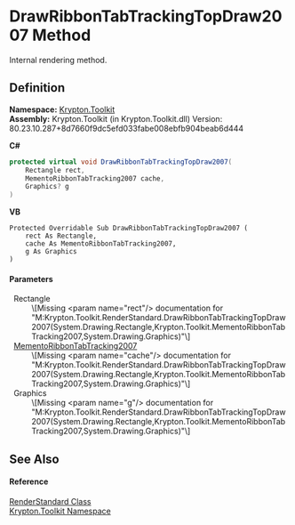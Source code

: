 # DrawRibbonTabTrackingTopDraw2007 Method


Internal rendering method.



## Definition
**Namespace:** <a href="79d2eac2-21f4-54ff-7552-b20c33c30600.md">Krypton.Toolkit</a>  
**Assembly:** Krypton.Toolkit (in Krypton.Toolkit.dll) Version: 80.23.10.287+8d7660f9dc5efd033fabe008ebfb904beab6d444

**C#**
``` C#
protected virtual void DrawRibbonTabTrackingTopDraw2007(
	Rectangle rect,
	MementoRibbonTabTracking2007 cache,
	Graphics? g
)
```
**VB**
``` VB
Protected Overridable Sub DrawRibbonTabTrackingTopDraw2007 ( 
	rect As Rectangle,
	cache As MementoRibbonTabTracking2007,
	g As Graphics
)
```



#### Parameters
<dl><dt>  Rectangle</dt><dd>\[Missing &lt;param name="rect"/&gt; documentation for "M:Krypton.Toolkit.RenderStandard.DrawRibbonTabTrackingTopDraw2007(System.Drawing.Rectangle,Krypton.Toolkit.MementoRibbonTabTracking2007,System.Drawing.Graphics)"\]</dd><dt>  <a href="8f75e79b-8640-9d0b-4496-05227db34b7c.md">MementoRibbonTabTracking2007</a></dt><dd>\[Missing &lt;param name="cache"/&gt; documentation for "M:Krypton.Toolkit.RenderStandard.DrawRibbonTabTrackingTopDraw2007(System.Drawing.Rectangle,Krypton.Toolkit.MementoRibbonTabTracking2007,System.Drawing.Graphics)"\]</dd><dt>  Graphics</dt><dd>\[Missing &lt;param name="g"/&gt; documentation for "M:Krypton.Toolkit.RenderStandard.DrawRibbonTabTrackingTopDraw2007(System.Drawing.Rectangle,Krypton.Toolkit.MementoRibbonTabTracking2007,System.Drawing.Graphics)"\]</dd></dl>

## See Also


#### Reference
<a href="8a8b9945-a6ad-21c4-5182-014e3b962e19.md">RenderStandard Class</a>  
<a href="79d2eac2-21f4-54ff-7552-b20c33c30600.md">Krypton.Toolkit Namespace</a>  
